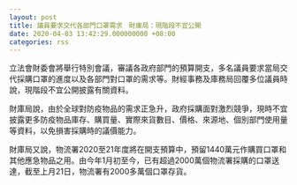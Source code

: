 ```yaml
---
layout: post
title: 議員要求交代各部門口罩需求　財庫局：現階段不宜公開
date: 2020-04-03 13:42:29.000000000 +08:00
categories: rss
---
```


立法會財委會將舉行特別會議，審議各政府部門的預算開支，多名議員要求當局交代採購口罩的進度以及各部門對口罩的需求等。財經事務及庫務局回覆多位議員時說，現階段不宜公開披露有關資料。

財庫局說，由於全球對防疫物品的需求正急升，政府採購面對激烈競爭，現時不宜披露更多防疫物品庫存、購買量、實際來貨數目、價格、來源地、個別部門使用量等資料，以免損害採購時的議價能力。

財庫局又說，物流署2020至21年度將在開支預算中，預留1440萬元作購買口罩和其他應急物品之用。由今年1月初至今，已有超過2000萬個物流署採購的口罩送達，截至上月21日，物流署有2000多萬個口罩存貨。
